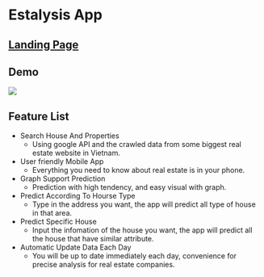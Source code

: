 # Estalysis App

## [Landing Page](https://tranghoang200.github.io/automatic-app-landing-page/)

## Demo  

![](demo.gif)

## Feature List

- Search House And Properties
  - Using google API and the crawled data from some biggest real estate website in Vietnam.
- User friendly Mobile App
  - Everything you need to know about real estate is in your phone.
- Graph Support Prediction
  - Prediction with high tendency, and easy visual with graph.
- Predict According To Hourse Type
  - Type in the address you want, the app will predict all type of house in that area.
- Predict Specific House
  - Input the infomation of the house you want, the app will predict all the house that have similar attribute.
- Automatic Update Data Each Day
  - You will be up to date immediately each day, convenience for precise analysis for real estate companies.
